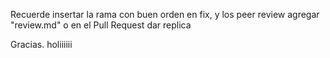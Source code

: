 Recuerde insertar la rama con buen orden en fix, y los peer review agregar  "review.md" o en el Pull Request dar replica

Gracias.
holiiiiii

